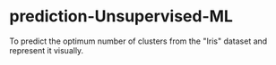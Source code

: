 # prediction-Unsupervised-ML
To predict the optimum number of clusters from the "Iris" dataset and represent it visually.
